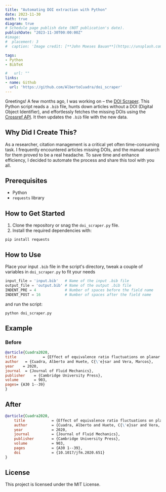 ```yaml
---
title: "Automating DOI extraction with Python"
date: 2023-11-30
math: true
diagram: true
# Schedule page publish date (NOT publication's date).
publishDate: "2023-11-30T00:00:00Z"
#image:
#  placement: 3
#  caption: 'Image credit: [**John Moeses Bauan**](https://unsplash.com/photos/OGZtQF8iC0g)'

tags:
- Python
- BibTeX

#   url: ""
links:
- name: Github
  url: 'https://github.com/AlbertoCuadra/doi_scraper'
---
```


Greetings! A few months ago, I was working on – the [DOI Scraper](https://github.com/AlbertoCuadra/doi_scraper). This Python script reads a `.bib` file, hunts down articles without a DOI (Digital Object Identifier), and effortlessly fetches the missing DOIs using the [Crossref API](https://www.crossref.org/documentation/retrieve-metadata/rest-api/). It then updates the `.bib` file with the new data.

## Why Did I Create This?

As a researcher, citation management is a critical yet often time-consuming task. I frequently encountered articles missing DOIs, and the manual search for them proved to be a real headache. To save time and enhance efficiency, I decided to automate the process and share this tool with you all.

## Prerequisites

- Python
- `requests` library

## How to Get Started

1. Clone the repository or snag the `doi_scraper.py` file.
2. Install the required dependencies with:

```shell
pip install requests
```

## How to Use
Place your input `.bib` file in the script's directory, tweak a couple of variables in `doi_scraper.py` to fit your needs

```python
input_file = 'input.bib'   # Name of the input .bib file
output_file = 'output.bib' # Name of the output .bib file
INDENT_PRE = 4             # Number of spaces before the field name
INDENT_POST = 16           # Number of spaces after the field name
```

and run the script:

```shell
python doi_scraper.py
```

## Example

### Before
```bibtex
@article{Cuadra2020,
title            = {Effect of equivalence ratio fluctuations on planar detonation discontinuities},
author   = {Cuadra, Alberto and Huete, C{\'e}sar and Vera, Marcos},
year    = 2020,
journal  = {Journal of Fluid Mechanics},
publisher    = {Cambridge University Press},
volume       = 903,
pages= {A30 1--39}
}
```

## After

```bibtex
@article{Cuadra2020,
    title            = {Effect of equivalence ratio fluctuations on planar detonation discontinuities},
    author           = {Cuadra, Alberto and Huete, C{\'e}sar and Vera, Marcos},
    year             = 2020,
    journal          = {Journal of Fluid Mechanics},
    publisher        = {Cambridge University Press},
    volume           = 903,
    pages            = {A30 1--39},
    doi              = {10.1017/jfm.2020.651}
}
```

## License
This project is licensed under the MIT License.
